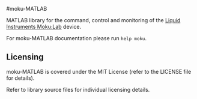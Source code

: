 #moku-MATLAB

MATLAB library for the command, control and monitoring of the [Liquid Instruments Moku:Lab](http://www.liquidinstruments.com) device.

For moku-MATLAB documentation please run `help moku`.

## Licensing

moku-MATLAB is covered under the MIT License (refer to the LICENSE file for details).

Refer to library source files for individual licensing details.